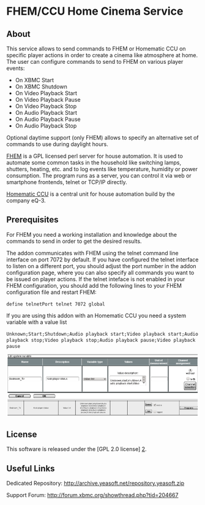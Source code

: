 FHEM/CCU Home Cinema Service
============================

About
-----

This service allows to send commands to FHEM or Homematic CCU on specific
player actions in order to create a cinema like atmosphere at home. The
user can configure commands to send to FHEM on various player events:

 - On XBMC Start
 - On XBMC Shutdown
 - On Video Playback Start
 - On Video Playback Pause
 - On Video Playback Stop
 - On Audio Playback Start
 - On Audio Playback Pause
 - On Audio Playback Stop

Optional daytime support (only FHEM) allows to specify an alternative set
of commands to use during daylight hours.

[FHEM][1] is a GPL licensed perl server for house automation. It is used to
automate some common tasks in the household like switching lamps, shutters,
heating, etc. and to log events like temperature, humidity or power
consumption. The program runs as a server, you can control it via web or
smartphone frontends, telnet or TCP/IP directly.

[Homematic CCU][3] is a central unit for house automation build by the
company eQ-3.

Prerequisites
-------------

For FHEM you need a working installation and knowledge about the commands to
send in order to get the desired results.

The addon communicates with FHEM using the telnet command line interface on
port 7072 by default. If you have configured the telnet interface to listen on
a different port, you should adjust the port number in the addon configuration
page, where you can also specify all commands you want to be issued on player
actions. If the telnet inteface is not enabled in your FHEM configuration, you
should add the following lines to your FHEM configuration file and restart
FHEM:

```
define telnetPort telnet 7072 global
```

If you are using this addon with an Homematic CCU you need a system variable
with a value list

```
Unknown;Start;Shutdown;Audio playback start;Video playback start;Audio playback stop;Video playback stop;Audio playback pause;Video playback pause
```

![Homematic configuration screenshot](/screenshots/ccu_config.png)


License
-------
This software is released under the [GPL 2.0 license] [2].


Useful Links
-------------

Dedicated Repository: http://archive.yeasoft.net/repository.yeasoft.zip

Support Forum: http://forum.xbmc.org/showthread.php?tid=204667


[1]: http://www.fhem.de
[2]: http://www.gnu.org/licenses/gpl-2.0.html
[3]: http://www.eq-3.de/produkt-detail-zentralen-und-gateways/items/homematic-zentrale-ccu-2.html
